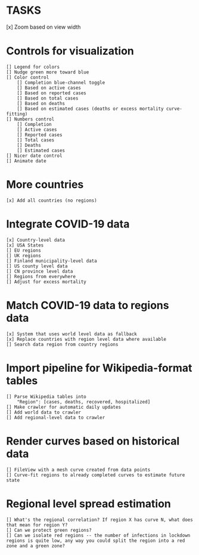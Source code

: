 # TASKS

[x] Zoom based on view width

# Controls for visualization
    [] Legend for colors
    [] Nudge green more toward blue
    [] Color control
        [] Completion blue-channel toggle
        [] Based on active cases
        [] Based on reported cases
        [] Based on total cases
        [] Based on deaths
        [] Based on estimated cases (deaths or excess mortality curve-fitting)
    [] Numbers control
        [] Completion
        [] Active cases
        [] Reported cases
        [] Total cases
        [] Deaths
        [] Estimated cases
    [] Nicer date control
    [] Animate date

# More countries
    [x] Add all countries (no regions)

# Integrate COVID-19 data
    [x] Country-level data
    [x] USA States
    [] EU regions
    [] UK regions
    [] Finland municipality-level data
    [] US county level data
    [] CN province level data
    [] Regions from everywhere
    [] Adjust for excess mortality

# Match COVID-19 data to regions data
    [x] System that uses world level data as fallback
    [x] Replace countries with region level data where available
    [] Search data region from country regions

# Import pipeline for Wikipedia-format tables
    [] Parse Wikipedia tables into
        "Region": [cases, deaths, recovered, hospitalized]
    [] Make crawler for automatic daily updates
    [] Add world data to crawler
    [] Add regional-level data to crawler

# Render curves based on historical data
    [] FileView with a mesh curve created from data points
    [] Curve-fit regions to already completed curves to estimate future state

# Regional level spread estimation
    [] What's the regional correlation? If region X has curve N, what does that mean for region Y?
    [] Can we protect green regions?
    [] Can we isolate red regions -- the number of infections in lockdown regions is quite low, any way you could split the region into a red zone and a green zone?
